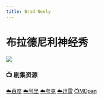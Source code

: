 ```yaml
---
title: Brad Neely
---
```

# 布拉德尼利神经秀

![](/assets/image/bradneely.jpg)

### 📺 剧集资源

[☁️百度](https://pan.baidu.com/s/1JytTjNMzaPu1q0TkPBnabw?pwd=efpj) [☁️阿里](https://www.alipan.com/s/npEMaqBXh9L) [☁️夸克](https://pan.quark.cn/s/c43d35cb3958) [☁️迅雷](https://pan.xunlei.com/s/VO8b49wbohqdQpLYbtv4UqNGA1?pwd=zw9j#) [📺MDpan](https://pan.mdsub.top/%E5%B8%83%E6%8B%89%E5%BE%B7%E5%B0%BC%E5%88%A9%E7%A5%9E%E7%BB%8F%E7%A7%80)